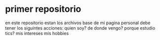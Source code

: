# primer repositorio 

en este repositorio estan los archivos base de mi pagina personal debe tener los siguintes acciones:
quien soy?
de donde vengo?
porque estudio tics?
mis intereses 
mis hobbies 
